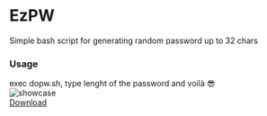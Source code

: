 # EzPW
Simple bash script for generating random password up to 32 chars


### Usage

exec dopw.sh, type lenght of the password and voilà 😎
<br>
![showcase](https://github.com/idevmans/EzPW/blob/main/showcase.gif?raw=true "showcase")
<br>
[Download](https://github.com/idevmans/EzPW/releases/download/1/dopw.sh)
